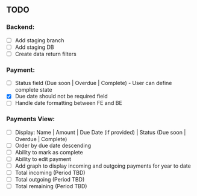 ## TODO

### Backend:

- [ ] Add staging branch
- [ ] Add staging DB
- [ ] Create data return filters

### Payment:

- [ ] Status field (Due soon | Overdue | Complete) - User can define complete state
- [x] Due date should not be required field
- [ ] Handle date formatting between FE and BE

### Payments View:

- [ ] Display: Name | Amount | Due Date (if provided) | Status (Due soon | Overdue | Complete)
- [ ] Order by due date descending
- [ ] Ability to mark as complete
- [ ] Ability to edit payment
- [ ] Add graph to display incoming and outgoing payments for year to date
- [ ] Total incoming (Period TBD)
- [ ] Total outgoing (Period TBD)
- [ ] Total remaining (Period TBD)
